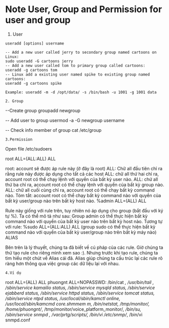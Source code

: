 # Note User, Group and Permission for user and group

1. User
```
useradd [options] username

-- Add a new user called jerry to secondary group named cartoons on Linux:
sudo useradd -G cartoons jerry
-- Add a new user called tom to primary group called cartoons:
useradd -g cartoons tom
-- Linux add a existing user named spike to existing group named cartoons:
useradd -g cartoons spike

Example: useradd -m -d /opt/data/ -s /bin/bash -u 1001 -g 1001 data 

2. Group
```
--Create group 
groupadd  newgroup

-- Add user to group
usermod -a -G newgroup username

-- Check info member of group 
cat /etc/group


```
3.Permission 
```
Open file /etc/sudoers

root ALL=(ALL:ALL) ALL

root: account sẽ được áp rule này (ở đây là root)
ALL: Chữ all đầu tiên chỉ ra rằng rule này được áp dụng cho tất cả các host
ALL: chữ all thứ hai chỉ ra, account root có thể chạy lệnh với quyền của bất kỳ user nào.
ALL: chứ all thứ ba chỉ ra, account root có thể chạy lệnh với quyền của bất kỳ group nào.
ALL: chữ all cuối cùng chỉ ra, account root có thể chạy bất kỳ command nào.
Tóm tắt: account root có thể chạy bất kỳ command nào với quyền của bất kỳ user/group nào trên bất kỳ host nào.
%admin ALL=(ALL) ALL

Rule này giống với rule trên, tuy nhiên nó áp dụng cho group (bắt đầu với ký tự %).
Ta có thể mô tả như sau: Group admin có thể thực hiện bất kỳ command nào với quyền của bất kỳ user nào trên bất kỳ host nào.
Tương tự với rule: %sudo ALL=(ALL:ALL) ALL (group sudo có thể thực hiện bất kỳ command nào với quyền của bất kỳ user/group nào trên bất kỳ máy nào)
ALIAS

Bên trên là lý thuyết, chúng ta đã biết về cú pháp của các rule. Giờ chúng ta thử tạo rule cho riêng mình xem sao :). Nhưng trước khi tạo rule, chúng ta tìm hiểu một chút về Alias cái đã.
Alias giúp chúng ta cấu trúc lại các rule rõ ràng hơn thông qua việc group các dữ liệu lại với nhau.
```
4.Ví dụ
```
root    ALL=(ALL)       ALL
phuongnt       ALL=NOPASSWD: /bin/cat *, /usr/bin/tail *, /sbin/service kamailio status, /sbin/service mysqld status, /sbin/service ejabberd status, /sbin/service httpd status, /sbin/service tomcat status, /sbin/service ntpd status, /usr/local/sbin/kamctl online, /usr/local/sbin/kamcmd core.shmmem m, /bin/netstat, /tmp/monitor/*, /home/phuongnt/*, /tmp/monitor/voice_platform_monitor/*, /bin/su, /sbin/service snmpd *, /var/prtg/scripts/*, /bin/vi /etc/snmp/*, /bin/vi snmpd.conf
```